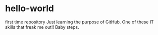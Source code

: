 # hello-world
first time repository
Just learning the purpose of GitHub. One of these IT skills that freak me out!! Baby steps.
